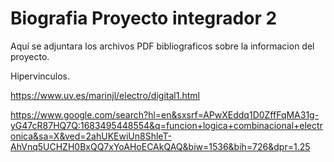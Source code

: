 # Biografia Proyecto integrador 2

Aquí se adjuntara los archivos PDF bibliograficos sobre la informacion del proyecto.


Hipervinculos.

https://www.uv.es/marinjl/electro/digital1.html

https://www.google.com/search?hl=en&sxsrf=APwXEddq1D0ZffFqMA31g-yG47cR87HQ7Q:1683495448554&q=funcion+logica+combinacional+electronica&sa=X&ved=2ahUKEwiUn8ShleT-AhVnq5UCHZH0BxQQ7xYoAHoECAkQAQ&biw=1536&bih=726&dpr=1.25
